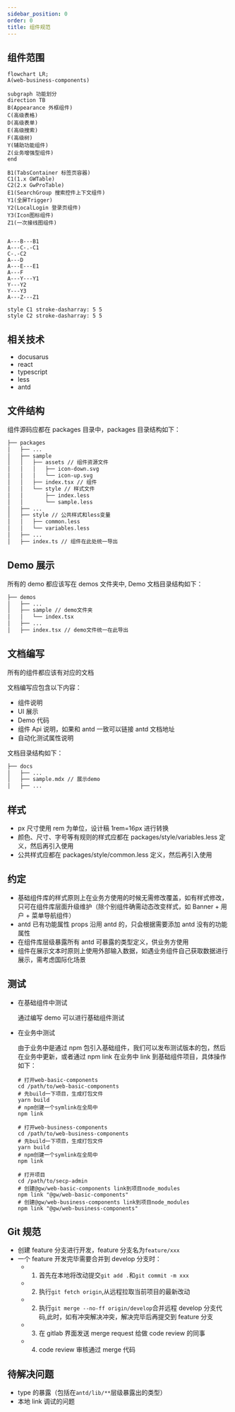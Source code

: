 ```yaml
---
sidebar_position: 0
order: 0
title: 组件规范
---
```


## 组件范围

```mermaid
flowchart LR;
A(web-business-components)

subgraph 功能划分
direction TB
B(Appearance 外框组件)
C(高级表格)
D(高级表单)
E(高级搜索)
F(高级树)
Y(辅助功能组件)
Z(业务增强型组件)
end

B1(TabsContainer 标签页容器)
C1(1.x GWTable)
C2(2.x GwProTable)
E1(SearchGroup 搜索控件上下文组件)
Y1(全屏Trigger)
Y2(LocalLogin 登录页组件)
Y3(Icon图标组件)
Z1(一次接线图组件)


A---B---B1
A---C-.-C1
C-.-C2
A---D
A---E---E1
A---F
A---Y---Y1
Y---Y2
Y---Y3
A---Z---Z1

style C1 stroke-dasharray: 5 5
style C2 stroke-dasharray: 5 5
```

## 相关技术

- docusarus
- react
- typescript
- less
- antd

## 文件结构

组件源码应都在 packages 目录中，packages 目录结构如下：

```txt
├── packages
│   ├── ...
│   ├── sample
│   │   ├── assets // 组件资源文件
│   │   │   ├── icon-down.svg
│   │   │   └── icon-up.svg
│   │   ├── index.tsx // 组件
│   │   └── style // 样式文件
│   │       ├── index.less
│   │       └── sample.less
│   ├── ...
│   ├── style // 公共样式和less变量
│   │   ├── common.less
│   │   └── variables.less
│   ├── ...
│   ├── index.ts // 组件在此处统一导出
```

## Demo 展示

所有的 demo 都应该写在 demos 文件夹中, Demo 文档目录结构如下：

```txt
├── demos
│   ├── ...
│   ├── sample // demo文件夹
│   │   └── index.tsx
│   ├── ...
│   ├── index.tsx // demo文件统一在此导出
```

## 文档编写

所有的组件都应该有对应的文档

文档编写应包含以下内容：

- 组件说明
- UI 展示
- Demo 代码
- 组件 Api 说明，如果和 antd 一致可以链接 antd 文档地址
- 自动化测试属性说明

文档目录结构如下：

```txt
├── docs
│   ├── ...
│   ├── sample.mdx // 展示demo
│   ├── ...
```

## 样式

- px 尺寸使用 rem 为单位，设计稿 1rem=16px 进行转换
- 颜色、尺寸、字号等有规则的样式应都在 packages/style/variables.less 定义，然后再引入使用
- 公共样式应都在 packages/style/common.less 定义，然后再引入使用

## 约定

- 基础组件库的样式原则上在业务方使用的时候无需修改覆盖，如有样式修改，只可在组件库层面升级维护（除个别组件确需动态改变样式，如 Banner + 用户 + 菜单导航组件）
- antd 已有功能属性 props 沿用 antd 的，只会根据需要添加 antd 没有的功能属性
- 在组件库层级暴露所有 antd 可暴露的类型定义，供业务方使用
- 组件在展示文本时原则上使用外部输入数据，如遇业务组件自己获取数据进行展示，需考虑国际化场景

## 测试

- 在基础组件中测试

  通过编写 demo 可以进行基础组件测试

- 在业务中测试

  由于业务中是通过 npm 包引入基础组件，我们可以发布测试版本的包，然后在业务中更新，或者通过 npm link 在业务中 link 到基础组件项目，具体操作如下：

  ```shell
  # 打开web-basic-components
  cd /path/to/web-basic-components
  # 先build一下项目，生成打包文件
  yarn build
  # npm创建一个symlink在全局中
  npm link

  # 打开web-business-components
  cd /path/to/web-business-components
  # 先build一下项目，生成打包文件
  yarn build
  # npm创建一个symlink在全局中
  npm link

  # 打开项目
  cd /path/to/secp-admin
  # 创建@gw/web-basic-components link到项目node_modules
  npm link "@gw/web-basic-components"
  # 创建@gw/web-business-components link到项目node_modules
  npm link "@gw/web-business-components"

  ```

## Git 规范

- 创建 feature 分支进行开发，feature 分支名为`feature/xxx`
- 一个 feature 开发完毕需要合并到 develop 分支时：
  - 1. 首先在本地将改动提交`git add .`和`git commit -m xxx`
  - 2. 执行`git fetch origin`,从远程拉取当前项目的最新改动
  - 2. 执行`git merge --no-ff origin/develop`合并远程 develop 分支代码,此时，如有冲突解决冲突，解决完毕后再提交到 feature 分支
  - 3. 在 gitlab 界面发送 merge request 给做 code review 的同事
  - 4. code review 审核通过 merge 代码

## 待解决问题

- type 的暴露（包括在`antd/lib/**`层级暴露出的类型）
- 本地 link 调试的问题

